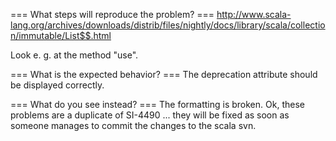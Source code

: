 === What steps will reproduce the problem? ===
http://www.scala-lang.org/archives/downloads/distrib/files/nightly/docs/library/scala/collection/immutable/List$$.html

Look e. g. at the method "use".



=== What is the expected behavior? ===
The deprecation attribute should be displayed correctly.

=== What do you see instead? ===
The formatting is broken.
Ok, these problems are a duplicate of SI-4490 ... they will be fixed as soon as someone manages to commit the changes to the scala svn.
